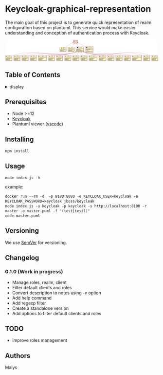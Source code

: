 
# Keycloak-graphical-representation

The main goal of this project is to generate quick representation of realm configuration based on plantuml.
This service would make easier understanding and conception of authentication process with Keycloak.

![](example.png)


## Table of Contents
<details><summary>display</summary>

- [Keycloak-graphical-representation](#keycloak-graphical-representation)
  - [Table of Contents](#table-of-contents)
  - [Prerequisites](#prerequisites)
  - [Installing](#installing)
  - [Usage](#usage)
  - [Versioning](#versioning)
  - [Changelog](#changelog)
    - [0.1.0 (Work in progress)](#010-work-in-progress)
  - [TODO](#todo)
  - [Authors](#authors)

</details>

## Prerequisites

* Node >=12
* [Keycloak](https://www.keycloak.org)
* Plantuml viewer ([vscode](https://marketplace.visualstudio.com/items?itemName=jebbs.plantuml))

## Installing

```
npm install
```

## Usage

```
node index.js -h
```
example:
```
docker run --rm -d  -p 8180:8080 -e KEYCLOAK_USER=keycloak -e KEYCLOAK_PASSWORD=keycloak jboss/keycloak
node index.js -u keycloak -p keycloak -s http://localhost:8180 -r master -o master.puml -f "(test|test1)"
code master.puml
```

## Versioning

We use [SemVer](http://semver.org/) for versioning. 

## Changelog

### 0.1.0 (Work in progress)

* Manage roles, realm, client
* Filter default clients and roles
* Convert description to notes using `-n` option
* Add help command
* Add regexp filter
* Create a standalone version 
* Add options to filter default clients and roles

## TODO

* Improve roles management

## Authors

Malys